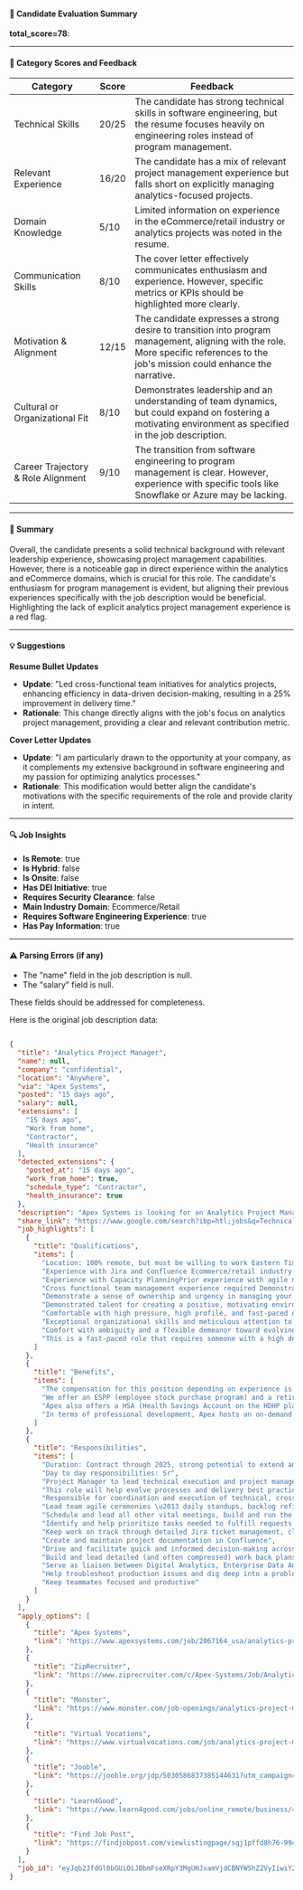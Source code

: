 #### 📄 Candidate Evaluation Summary

**total_score=78**:  

---

#### 🎯 Category Scores and Feedback

| Category                                 | Score        | Feedback                                                                                                                                          |
|------------------------------------------|--------------|---------------------------------------------------------------------------------------------------------------------------------------------------|
| Technical Skills                          | 20/25       | The candidate has strong technical skills in software engineering, but the resume focuses heavily on engineering roles instead of program management.                      |
| Relevant Experience                       | 16/20       | The candidate has a mix of relevant project management experience but falls short on explicitly managing analytics-focused projects.                                           |
| Domain Knowledge                          | 5/10        | Limited information on experience in the eCommerce/retail industry or analytics projects was noted in the resume.                                                            |
| Communication Skills                      | 8/10        | The cover letter effectively communicates enthusiasm and experience. However, specific metrics or KPIs should be highlighted more clearly.                                      |
| Motivation & Alignment                    | 12/15       | The candidate expresses a strong desire to transition into program management, aligning with the role. More specific references to the job's mission could enhance the narrative.    |
| Cultural or Organizational Fit            | 8/10        | Demonstrates leadership and an understanding of team dynamics, but could expand on fostering a motivating environment as specified in the job description.                             |
| Career Trajectory & Role Alignment        | 9/10        | The transition from software engineering to program management is clear. However, experience with specific tools like Snowflake or Azure may be lacking. |

---

#### 🧾 Summary

Overall, the candidate presents a solid technical background with relevant leadership experience, showcasing project management capabilities. However, there is a noticeable gap in direct experience within the analytics and eCommerce domains, which is crucial for this role. The candidate's enthusiasm for program management is evident, but aligning their previous experiences specifically with the job description would be beneficial. Highlighting the lack of explicit analytics project management experience is a red flag.

---

#### 💡 Suggestions

**Resume Bullet Updates**  
- **Update**: "Led cross-functional team initiatives for analytics projects, enhancing efficiency in data-driven decision-making, resulting in a 25% improvement in delivery time."  
- **Rationale**: This change directly aligns with the job's focus on analytics project management, providing a clear and relevant contribution metric.

**Cover Letter Updates**  
- **Update**: "I am particularly drawn to the opportunity at your company, as it complements my extensive background in software engineering and my passion for optimizing analytics processes."  
- **Rationale**: This modification would better align the candidate's motivations with the specific requirements of the role and provide clarity in intent.

---

#### 🔍 Job Insights

- **Is Remote**: true  
- **Is Hybrid**: false  
- **Is Onsite**: false  
- **Has DEI Initiative**: true  
- **Requires Security Clearance**: false  
- **Main Industry Domain**: Ecommerce/Retail  
- **Requires Software Engineering Experience**: true  
- **Has Pay Information**: true  

---

#### ⚠️ Parsing Errors (if any)

- The "name" field in the job description is null. 
- The "salary" field is null.

These fields should be addressed for completeness.

Here is the original job description data:

```json

{
  "title": "Analytics Project Manager",
  "name": null,
  "company": "confidential",
  "location": "Anywhere",
  "via": "Apex Systems",
  "posted": "15 days ago",
  "salary": null,
  "extensions": [
    "15 days ago",
    "Work from home",
    "Contractor",
    "Health insurance"
  ],
  "detected_extensions": {
    "posted_at": "15 days ago",
    "work_from_home": true,
    "schedule_type": "Contractor",
    "health_insurance": true
  },
  "description": "Apex Systems is looking for an Analytics Project Manager to join a growing client in Colorado that is 100% remote. Duration: Contract through 2025, strong potential to extend and or potential to convert to FTE. Location: 100% remote, but must be willing to work Eastern Time Zone Experience Required: 7+ years of Project Management experience 5+ years of experience managing analytics projects Ability to understand and communicate highly technical concepts to a variety of audiences.Experience with Jira and Confluence Ecommerce/retail industry experience required Experience partnering and working with Data Engineers and eCommerce Engineers Experience with Snowflake, Azure, Adobe Analytics, Google Analytics on the Web side is very beneficialExperience with Capacity PlanningPrior experience with agile methodologies and ceremonies is required.Prior technical experience preferredCross functional team management experience required Demonstrated confidence, leadership skills, comfortable directing teammates and holding teammates accountable.Demonstrate a sense of ownership and urgency in managing your projects.Demonstrated talent for creating a positive, motivating environment.A commitment to continuous learning and a passion for growth.Comfortable with high pressure, high profile, and fast-paced environments.Exceptional organizational skills and meticulous attention to detail.Comfort with ambiguity and a flexible demeanor toward evolving responsibilities and environments.Day to day responsibilities: Sr. Project Manager to lead technical execution and project management for initiatives across Digital Analytics. This role will help evolve processes and delivery best practices. This is a fast-paced role that requires someone with a high degree of technical understanding, attention to detail, critical thinking and problem-solving skills, an ability to develop creative solutions, and experience in the analytics world.Responsible for coordination and execution of technical, cross-functional analytics projects.Lead team agile ceremonies \u2013 daily standups, backlog refinement, sprint planning, sprint review, sprint retros.Schedule and lead all other vital meetings, build and run the agendas, capture and distribute all notes; ensure meetings are maximally productive.Identify and help prioritize tasks needed to fulfill requests and subsequently identify the technical resources needed.Keep work on track through detailed Jira ticket management, clear task lists, issue tracking, status reports, and meeting notes.Create and maintain project documentation in Confluence.Drive and facilitate quick and informed decision-making across different levels of the organization.Build and lead detailed (and often compressed) work back plans and production schedules when needed.Serve as liaison between Digital Analytics, Enterprise Data Analytics, Digital, IT, finance, merchandising, global marketing and other cross functional teams within the Crocs organization.Help troubleshoot production issues and dig deep into a problem across multiple systems at various levels.Keep teammates focused and productive.The compensation for this position depending on experience is between $65-75/hr If you are interested in this position, please reply with an updated copy of your resume to Emily Pentico at epentico@apexsystems.com Apex Benefits Overview: Apex offers a range of supplemental benefits, including medical, dental, vision, life, disability, and other insurance plans that offer an optional layer of financial protection. We offer an ESPP (employee stock purchase program) and a retirement plan (401k or local country equivalent) program. Apex also offers a HSA (Health Savings Account on the HDHP plan), a SupportLinc Employee Assistance Program (EAP) with up to 8 free counseling sessions, a corporate discount savings program and other discounts. In terms of professional development, Apex hosts an on-demand training program, provides access to certification prep and a library of technical and leadership courses/books/seminars once you have 6+ months of tenure, and certification discounts and other perks to associations that include CompTIA and IIBA. Apex has a dedicated customer service team for our Consultants that can address questions around benefits and other resources, as well as a certified Career Coach. You can access a full list of our benefits, programs, support teams and resources within our \u2018Welcome Packet\u2019 as well, which an Apex team member can provide. EEO EmployerApex Systems is an equal opportunity employer. We do not discriminate or allow discrimination on the basis of race, color, religion, creed, sex (including pregnancy, childbirth, breastfeeding, or related medical conditions), age, sexual orientation, gender identity, national origin, ancestry, citizenship, genetic information, registered domestic partner status, marital status, disability, status as a crime victim, protected veteran status, political affiliation, union membership, or any other characteristic protected by law. Apex will consider qualified applicants with criminal histories in a manner consistent with the requirements of applicable law. If you have visited our website in search of information on employment opportunities or to apply for a position, and you require an accommodation in using our website for a search or application, please contact our Employee Services Department at employeeservices@apexsystems.com or 844-463-6178.",
  "share_link": "https://www.google.com/search?ibp=htl;jobs&q=Technical+Project+Manager&htidocid=c9Fb2KEbv5rajgENAAAAAA%3D%3D&hl=en-US&shndl=37&shmd=H4sIAAAAAAAA_xXLwQrCMAwAULzuE3bKWbQdghc9yQRBEP2DkdXYddRkNEHmN_jT6uXdXvVZVM2BMb8tBYVbkZGCwQUZIxVYw1l6UMISBhCGk0jMVO8Hs0l33qtmF9Xwl12QpxemXmY_Sq9_Oh2w0JTRqNtsm9lNHJd1EH6kO7ElzJAYjsQvKitor19NHjLkjgAAAA&shmds=v1_AQbUm96ArU3JUfoLWgsttz40uYaTngN22pDCAvr5a5clGm0TBg&source=sh/x/job/li/m1/1#fpstate=tldetail&htivrt=jobs&htiq=Technical+Project+Manager&htidocid=c9Fb2KEbv5rajgENAAAAAA%3D%3D",
  "job_highlights": [
    {
      "title": "Qualifications",
      "items": [
        "Location: 100% remote, but must be willing to work Eastern Time Zone Experience Required: 7+ years of Project Management experience 5+ years of experience managing analytics projects Ability to understand and communicate highly technical concepts to a variety of audiences",
        "Experience with Jira and Confluence Ecommerce/retail industry experience required Experience partnering and working with Data Engineers and eCommerce Engineers Experience with Snowflake, Azure, Adobe Analytics, Google Analytics on the Web side is very beneficial",
        "Experience with Capacity PlanningPrior experience with agile methodologies and ceremonies is required",
        "Cross functional team management experience required Demonstrated confidence, leadership skills, comfortable directing teammates and holding teammates accountable",
        "Demonstrate a sense of ownership and urgency in managing your projects",
        "Demonstrated talent for creating a positive, motivating environment.A commitment to continuous learning and a passion for growth",
        "Comfortable with high pressure, high profile, and fast-paced environments",
        "Exceptional organizational skills and meticulous attention to detail",
        "Comfort with ambiguity and a flexible demeanor toward evolving responsibilities and environments",
        "This is a fast-paced role that requires someone with a high degree of technical understanding, attention to detail, critical thinking and problem-solving skills, an ability to develop creative solutions, and experience in the analytics world"
      ]
    },
    {
      "title": "Benefits",
      "items": [
        "The compensation for this position depending on experience is between $65-75/hr If you are interested in this position, please reply with an updated copy of your resume to Emily Pentico at epentico@apexsystems.com Apex Benefits Overview: Apex offers a range of supplemental benefits, including medical, dental, vision, life, disability, and other insurance plans that offer an optional layer of financial protection",
        "We offer an ESPP (employee stock purchase program) and a retirement plan (401k or local country equivalent) program",
        "Apex also offers a HSA (Health Savings Account on the HDHP plan), a SupportLinc Employee Assistance Program (EAP) with up to 8 free counseling sessions, a corporate discount savings program and other discounts",
        "In terms of professional development, Apex hosts an on-demand training program, provides access to certification prep and a library of technical and leadership courses/books/seminars once you have 6+ months of tenure, and certification discounts and other perks to associations that include CompTIA and IIBA. Apex has a dedicated customer service team for our Consultants that can address questions around benefits and other resources, as well as a certified Career Coach"
      ]
    },
    {
      "title": "Responsibilities",
      "items": [
        "Duration: Contract through 2025, strong potential to extend and or potential to convert to FTE",
        "Day to day responsibilities: Sr",
        "Project Manager to lead technical execution and project management for initiatives across Digital Analytics",
        "This role will help evolve processes and delivery best practices",
        "Responsible for coordination and execution of technical, cross-functional analytics projects",
        "Lead team agile ceremonies \u2013 daily standups, backlog refinement, sprint planning, sprint review, sprint retros",
        "Schedule and lead all other vital meetings, build and run the agendas, capture and distribute all notes; ensure meetings are maximally productive",
        "Identify and help prioritize tasks needed to fulfill requests and subsequently identify the technical resources needed",
        "Keep work on track through detailed Jira ticket management, clear task lists, issue tracking, status reports, and meeting notes",
        "Create and maintain project documentation in Confluence",
        "Drive and facilitate quick and informed decision-making across different levels of the organization",
        "Build and lead detailed (and often compressed) work back plans and production schedules when needed",
        "Serve as liaison between Digital Analytics, Enterprise Data Analytics, Digital, IT, finance, merchandising, global marketing and other cross functional teams within the Crocs organization",
        "Help troubleshoot production issues and dig deep into a problem across multiple systems at various levels",
        "Keep teammates focused and productive"
      ]
    }
  ],
  "apply_options": [
    {
      "title": "Apex Systems",
      "link": "https://www.apexsystems.com/job/2067164_usa/analytics-project-manager?utm_campaign=google_jobs_apply&utm_source=google_jobs_apply&utm_medium=organic"
    },
    {
      "title": "ZipRecruiter",
      "link": "https://www.ziprecruiter.com/c/Apex-Systems/Job/Analytics-Project-Manager/-in-Denver,CO?jid=e10fb340ec7d7dfc&utm_campaign=google_jobs_apply&utm_source=google_jobs_apply&utm_medium=organic"
    },
    {
      "title": "Monster",
      "link": "https://www.monster.com/job-openings/analytics-project-manager-denver-co--4781903e-3421-4aa1-8047-280c2b0fb70b?utm_campaign=google_jobs_apply&utm_source=google_jobs_apply&utm_medium=organic"
    },
    {
      "title": "Virtual Vocations",
      "link": "https://www.virtualvocations.com/job/analytics-project-manager-2491964-i.html?utm_campaign=google_jobs_apply&utm_source=google_jobs_apply&utm_medium=organic"
    },
    {
      "title": "Jooble",
      "link": "https://jooble.org/jdp/5030586837385144631?utm_campaign=google_jobs_apply&utm_source=google_jobs_apply&utm_medium=organic"
    },
    {
      "title": "Learn4Good",
      "link": "https://www.learn4good.com/jobs/online_remote/business/4055457433/e/?utm_campaign=google_jobs_apply&utm_source=google_jobs_apply&utm_medium=organic"
    },
    {
      "title": "Find Job Post",
      "link": "https://findjobpost.com/viewlistingpage/sgj1pffd8h76-994-1872-ab83d7b81ae9a553f-1b36984e?utm_campaign=google_jobs_apply&utm_source=google_jobs_apply&utm_medium=organic"
    }
  ],
  "job_id": "eyJqb2JfdGl0bGUiOiJBbmFseXRpY3MgUHJvamVjdCBNYW5hZ2VyIiwiY29tcGFueV9uYW1lIjoiY29uZmlkZW50aWFsIiwiYWRkcmVzc19jaXR5IjoiRGVudmVyLCBDTyIsImh0aWRvY2lkIjoiYzlGYjJLRWJ2NXJhamdFTkFBQUFBQT09IiwidXVsZSI6IncrQ0FJUUlDSU5WVzVwZEdWa0lGTjBZWFJsY3cifQ=="
}